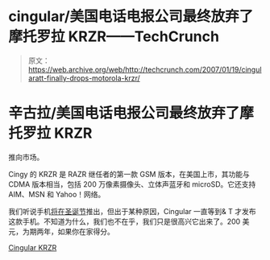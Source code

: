 # cingular/美国电话电报公司最终放弃了摩托罗拉 KRZR——TechCrunch

> 原文：<https://web.archive.org/web/http://techcrunch.com/2007/01/19/cingularatt-finally-drops-motorola-krzr/>

# 辛古拉/美国电话电报公司最终放弃了摩托罗拉 KRZR

推向市场。

Cingy 的 KRZR 是 RAZR 继任者的第一款 GSM 版本，在美国上市，其功能与 CDMA 版本相当，包括 200 万像素摄像头、立体声蓝牙和 microSD。它还支持 AIM、MSN 和 Yahoo！网络。

我们听说手机[将在圣诞节](https://web.archive.org/web/20210306120741/http://crunchgear.com/2006/10/23/motorola-goes-krzy-for-cingular/)推出，但出于某种原因，Cingular 一直等到& T 才发布这款手机。不知道为什么，我们也不在乎，我们只是很高兴它出来了。200 美元，为期两年，如果你在家得分。

[Cingular KRZR](https://web.archive.org/web/20210306120741/http://www.cingular.com/cell-phone-service/cell-phone-details/?q_list=true&q_phoneName=Motorola+KRZR&q_sku=sku630003&_requestid=71052)